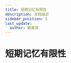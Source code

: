 ```yaml
---
title: 短期记忆有限性
description: 文档描述
sidebar_position: 5
last_update:
  author: 蒯美政
---
```


# 短期记忆有限性


